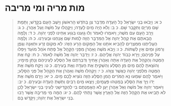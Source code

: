 # מות מריה ומי מריבה

> כ א: וַיָּבֹאוּ בְנֵי יִשְׂרָאֵל כָּל הָעֵדָה מִדְבַּר צִן בַּחֹדֶשׁ הָרִאשׁוֹן וַיֵּשֶׁב הָעָם בְּקָדֵשׁ; וַתָּמָת שָׁם מִרְיָם וַתִּקָּבֵר שָׁם.
> כ ב: וְלֹא הָיָה מַיִם לָעֵדָה; וַיִּקָּהֲלוּ עַל מֹשֶׁה וְעַל אַהֲרֹן.
> כ ג: וַיָּרֶב הָעָם עִם מֹשֶׁה; וַיֹּאמְרוּ לֵאמֹר וְלוּ גָוַעְנוּ בִּגְוַע אַחֵינוּ לִפְנֵי יְהוָה.
> כ ד: וְלָמָה הֲבֵאתֶם אֶת קְהַל יְהוָה אֶל הַמִּדְבָּר הַזֶּה לָמוּת שָׁם אֲנַחְנוּ וּבְעִירֵנוּ.
> כ ה: וְלָמָה הֶעֱלִיתֻנוּ מִמִּצְרַיִם לְהָבִיא אֹתָנוּ אֶל הַמָּקוֹם הָרָע הַזֶּה:  לֹא מְקוֹם זֶרַע וּתְאֵנָה וְגֶפֶן וְרִמּוֹן וּמַיִם אַיִן לִשְׁתּוֹת.
> כ ו: וַיָּבֹא מֹשֶׁה וְאַהֲרֹן מִפְּנֵי הַקָּהָל אֶל פֶּתַח אֹהֶל מוֹעֵד וַיִּפְּלוּ עַל פְּנֵיהֶם; וַיֵּרָא כְבוֹד יְהוָה אֲלֵיהֶם.
> כ ז: וַיְדַבֵּר יְהוָה אֶל מֹשֶׁה לֵּאמֹר.
> כ ח: קַח אֶת הַמַּטֶּה וְהַקְהֵל אֶת הָעֵדָה אַתָּה וְאַהֲרֹן אָחִיךָ וְדִבַּרְתֶּם אֶל הַסֶּלַע לְעֵינֵיהֶם וְנָתַן מֵימָיו; וְהוֹצֵאתָ לָהֶם מַיִם מִן הַסֶּלַע וְהִשְׁקִיתָ אֶת הָעֵדָה וְאֶת בְּעִירָם.
> כ ט: וַיִּקַּח מֹשֶׁה אֶת הַמַּטֶּה מִלִּפְנֵי יְהוָה כַּאֲשֶׁר צִוָּהוּ.
> כ י: וַיַּקְהִלוּ מֹשֶׁה וְאַהֲרֹן אֶת הַקָּהָל אֶל פְּנֵי הַסָּלַע; וַיֹּאמֶר לָהֶם שִׁמְעוּ נָא הַמֹּרִים הֲמִן הַסֶּלַע הַזֶּה נוֹצִיא לָכֶם מָיִם.
> כ יא: וַיָּרֶם מֹשֶׁה אֶת יָדוֹ וַיַּךְ אֶת הַסֶּלַע בְּמַטֵּהוּ פַּעֲמָיִם; וַיֵּצְאוּ מַיִם רַבִּים וַתֵּשְׁתְּ הָעֵדָה וּבְעִירָם.
> כ יב: וַיֹּאמֶר יְהוָה אֶל מֹשֶׁה וְאֶל אַהֲרֹן יַעַן לֹא הֶאֱמַנְתֶּם בִּי לְהַקְדִּישֵׁנִי לְעֵינֵי בְּנֵי יִשְׂרָאֵל לָכֵן לֹא תָבִיאוּ אֶת הַקָּהָל הַזֶּה אֶל הָאָרֶץ אֲשֶׁר נָתַתִּי לָהֶם.
> כ יג: הֵמָּה מֵי מְרִיבָה אֲשֶׁר רָבוּ בְנֵי יִשְׂרָאֵל אֶת יְהוָה; וַיִּקָּדֵשׁ בָּם. 
 

